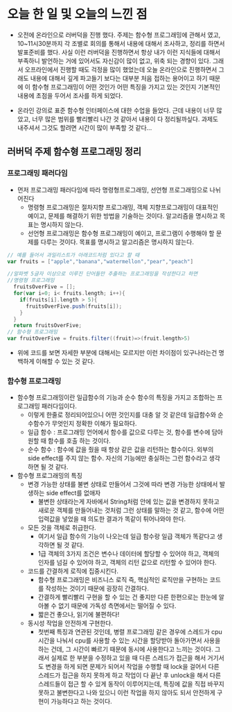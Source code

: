 # 오늘 한 일 및 오늘의 느낀 점
* 오전에 온라인으로 러버덕을 진행 했다. 주제는 함수형 프로그래밍에 관해서 였고, 10~11시30분까지 
각 조별로 회의를 통해서 내용에 대해서 조사하고, 정리를 하면서 발표준비를 했다.
사실 이런 러버덕을 진행하면서 항상 내가 이런 지식들에 대해서 부족하니 발언하는 거에 있어서도 자신감이 많이 없고,
위축 되는 경향이 있다. 그래서 오프라인에서 진행할 때도 걱정을 많이 했었는데 오늘 온라인으로 진행하면서
그래도 내용에 대해서 깊게 파고들기 보다는 대부분 처음 접하는 용어이고 하기 때문에 이 함수형 프로그래밍이
어떤 것인가 어떤 특징을 가지고 있는 것인지 기본적인 내용에 초점을 두어서 조사를 하게 되었다.

* 온라인 강의로 표준 함수형 인터페이스에 대한 수업을 들었다. 근데 내용이 너무 많았고,
너무 많은 범위를 빨리빨리 나간 것 같아서 내용이 다 정리될까싶다. 과제도 내주셔서 그것도 할려면
시간이 많이 부족할 것 같다...

## 러버덕 주제 함수형 프로그래밍 정리 
### 프로그래밍 패러다임
* 먼저 프로그래밍 패러다임에 따라 명령형프로그래밍, 선언형 프로그래밍으로 나뉘어진다
  * 명령형 프로그래밍은 절차지향 프로그래밍, 객체 지향프로그래밍이 대표적인 예이고,
    문제를 해결하기 위한 방법을 기술하는 것이다. 알고리즘을 명시하고 목표는 명시하지 않는다.
   * 선언형 프로그래밍은 함수형 프로그래밍이 예이고, 프로그램이 수행해야 할 문제를 다루는 것이다.
    목표를 명시하고 알고리즘은 명시하지 않는다.
```groovy
// 예를 들어서 과일리스트가 아래코드처럼 있다고 할 때
var fruits = ["apple","banana","watermellon","pear","peach"]

//알파벳 5글자 이상으로 이루진 단어들만 추출하는 프로그래밍을 작성한다고 하면
//명령형 프로그래밍
  fruitsOverFive = [];
  for(var i=0; i< fruits.length; i++){
    if(fruits[i].length > 5){
      fruitsOverFive.push(fruits[i]);
    }
  }
  return fruitsOverFive;
// 함수형 프로그래밍
var fruitOverFive = fruits.filter((fruit)=>(fruit.length>5)
``` 
* 위에 코드를 보면 자세한 부분에 대해서는 모르지만 이런 차이점이 있구나라는건 명백하게
이해할 수 있는 것 같다.
### 함수형 프로그래밍
* 함수형 프로그래밍이란 일급함수의 기능과 순수 함수의 특징을 가지고 조합하는 프로그래밍 패러다임이다.
  * 이렇게 한줄로 정리되어있으니 어떤 것인지를 대충 알 것 같은데 일급함수와 순수함수가 무엇인지 정확한 이해가 필요하다.
  * 일급 함수 : 프로그래밍 언어에서 함수를 값으로 다루는 것, 함수를 변수에 담아 원할 때 함수를 호출 하는 것이다.
  * 순수 함수 : 함수에 값을 줬을 때 항상 같은 값을 리턴하는 함수이다. 외부의 side effect를 주지 않는 함수.
              자신의 기능에만 충실하는 그런 함수라고 생각하면 될 것 같다.
* 함수형 프로그래밍의 특징
  * 변경 가능한 상태를 불변 상태로 만들어서 그것에 따라 변경 가능한 상태에서 발생하는 side effect를 없애자
    * 불변한 상태라는게 자바에서 String처럼 안에 있는 값을 변경하지 못하고 새로운 객체를 만들어내는 것처럼
     그런 상태를 말하는 것 같고, 함수에 어떤 입력값을 넣었을 때 의도한 결과가 똑같이 튀어나와야 한다.
  * 모든 것을 객체로 취급한다.
    * 여기서 일급 함수의 기능이 나오는데 일급 함수랑 일급 객체가 똑같다고 생각하면 될 것 같다.
    * 1급 객체의 3가지 조건은 변수나 데이터에 할당할 수 있어야 하고, 객체의 인자를 넘길 수 있어야 하고, 객체의 리턴 값으로 리턴할 수 있어야 한다.
  * 코드를 간결하게 로직에 집중시킨다.
    * 함수형 프로그래밍은 비즈니스 로직 즉, 핵심적인 로직만을 구현하는 코드를 작성하는 것이기 때문에 굉장히 간결하다.
    * 간결하게 빨리빨리 구현을 할 수 있는 건 좋지만 다른 한편으로는 한눈에 알아볼 수 없기 때문에 가독성 측면에서는 떨어질 수 있다.
    * 짧은건 좋으나, 읽기에 불편하다!
  * 동시성 작업을 안전하게 구현한다.
    * 첫번째 특징과 연관된 것인데, 병렬 프로그래밍 같은 경우에 스레드가 cpu 시간을 나눠서 cpu를 사용할 수 있는 시간을
    할당받아 돌아가면서 사용을 하는 건데, 그 시간이 빠르기 때문에 동시에 사용한다고 느끼는 것이다. 
    그래서 실제로 한 부분을 수정하고 있을 때 다른 스레드가 접근을 해서 거기서도 변경을 하게 되면
    문제가 되어서 작업을 수행할 때 lock을 걸어서 다른 스레드가 접근을 하지 못하게 하고 작업이 다 끝난 후
    unlock을 해서 다른 스레드들이 접근 할 수 있게 동작이 이루어지는데, 특징에 값을 직접 바꾸지 못하고
    불변한다고 나와 있으니 이런 작업을 하지 않아도 되서 안전하게 구현이 가능하다고 하는 것이다.
  